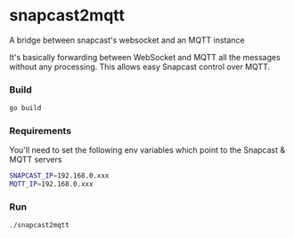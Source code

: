 # snapcast2mqtt

A bridge between snapcast's websocket and an MQTT instance

It's basically forwarding between WebSocket and MQTT all the messages without any processing. This allows easy Snapcast control over MQTT.

### Build

```sh
go build
```

### Requirements

You'll need to set the following env variables which point to the Snapcast & MQTT servers

```sh
SNAPCAST_IP=192.168.0.xxx
MQTT_IP=192.168.0.xxx
```

### Run

```sh
./snapcast2mqtt
```
